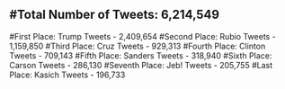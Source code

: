 #Total Number of Tweets: 6,214,549 
---
#First Place: Trump Tweets - 2,409,654
#Second Place: Rubio Tweets - 1,159,850
#Third Place: Cruz Tweets - 929,313
#Fourth Place: Clinton Tweets - 709,143
#Fifth Place: Sanders Tweets - 318,940
#Sixth Place: Carson Tweets - 286,130
#Seventh Place: Jeb! Tweets - 205,755
#Last Place: Kasich Tweets - 196,733
